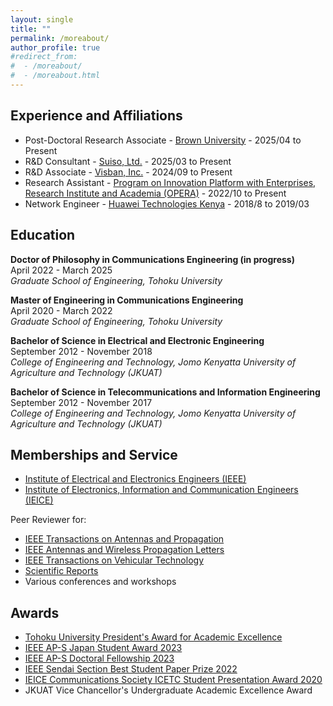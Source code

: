 ```yaml
---
layout: single
title: ""
permalink: /moreabout/
author_profile: true
#redirect_from:
#  - /moreabout/
#  - /moreabout.html
---
```

## Experience and Affiliations
- Post-Doctoral Research Associate - [Brown University](https://www.brown.edu/) - 2025/04 to Present
- R&D Consultant - [Suiso, Ltd.](https://suiso.co.uk/) - 2025/03 to Present
- R&D Associate - [Visban, Inc.](https://visban.com/) - 2024/09 to Present
- Research Assistant - [Program on Innovation Platform with Enterprises, Research Institute and Academia (OPERA)](https://web.tohoku.ac.jp/opera/en/) - 2022/10 to Present
- Network Engineer - [Huawei Technologies Kenya](https://www.huawei.com/en/) - 2018/8 to 2019/03

## Education
**Doctor of Philosophy in Communications Engineering (in progress)**  
April 2022 - March 2025  
*Graduate School of Engineering, Tohoku University*

**Master of Engineering in Communications Engineering**  
April 2020 - March 2022  
*Graduate School of Engineering, Tohoku University*

**Bachelor of Science in Electrical and Electronic Engineering**  
September 2012 - November 2018  
*College of Engineering and Technology, Jomo Kenyatta University of Agriculture and Technology (JKUAT)*

**Bachelor of Science in Telecommunications and Information Engineering**  
September 2012 - November 2017  
*College of Engineering and Technology, Jomo Kenyatta University of Agriculture and Technology (JKUAT)*

## Memberships and Service
- [Institute of Electrical and Electronics Engineers (IEEE)](https://www.ieee.org/)
- [Institute of Electronics, Information and Communication Engineers (IEICE)](https://www.ieice.org/eng_r/index.html)

Peer Reviewer for:
- [IEEE Transactions on Antennas and Propagation](https://www.ieeeaps.org/ieee-tap/home)
- [IEEE Antennas and Wireless Propagation Letters](http://awpl.ee.cuhk.edu.hk/)
- [IEEE Transactions on Vehicular Technology](https://vtsociety.org/publication/ieee-transactions-vehicular-technology)
- [Scientific Reports](https://www.nature.com/srep/)
- Various conferences and workshops

## Awards
- [Tohoku University President's Award for Academic Excellence](http://www.chenq.ecei.tohoku.ac.jp/)
- [IEEE AP-S Japan Student Award 2023](https://r10.ieee.org/tokyo-aps/awards2023-winners/)
- [IEEE AP-S Doctoral Fellowship 2023](https://www.ieeeaps.org/awards/ieee-antennas-and-propagation-society-fellowship-program-awards)
- [IEEE Sendai Section Best Student Paper Prize 2022](https://www.ieeer10.org/wp-content/uploads/2023/02/Sendai_Section_Report_2022.pdf)
- [IEICE Communications Society ICETC Student Presentation Award 2020](https://www.ieice.org/cs/icetc/2020/program.html#awards)
- JKUAT Vice Chancellor's Undergraduate Academic Excellence Award
